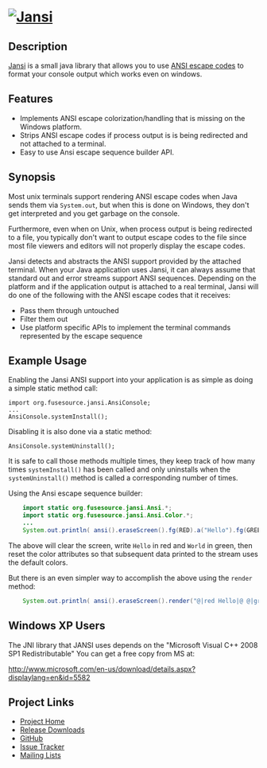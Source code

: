 # [![Jansi][logo]][Jansi]
[logo]: http://jansi.fusesource.org/images/project-logo.png "Jansi"

## Description

[Jansi][Jansi] is a small java library that allows you to use [ANSI escape
codes][ansi] to format your console output which works even on windows.

[Jansi]: http://jansi.fusesource.org/
[ansi]: http://en.wikipedia.org/wiki/ANSI_escape_code "Wikipedia"

## Features

* Implements ANSI escape colorization/handling that is missing on the Windows
  platform.
* Strips ANSI escape codes if process output is is being redirected and not
  attached to a terminal.
* Easy to use Ansi escape sequence builder API.

## Synopsis

Most unix terminals support rendering ANSI escape codes when Java sends them
via `System.out`, but when this is done on Windows, they don't get interpreted
and you get garbage on the console.

Furthermore, even when on Unix, when process output is being redirected to a
file, you typically don't want to output escape codes to the file since most
file viewers and editors will not properly display the escape codes.

Jansi detects and abstracts the ANSI support provided by the attached
terminal. When your Java application uses Jansi, it can always assume that
standard out and error streams support ANSI sequences. Depending on the
platform and if the application output is attached to a real terminal, Jansi
will do one of the following with the ANSI escape codes that it receives:

* Pass them through untouched
* Filter them out
* Use platform specific APIs to implement the terminal commands represented by
  the escape sequence

## Example Usage

Enabling the Jansi ANSI support into your application is as simple as doing a
simple static method call:

    import org.fusesource.jansi.AnsiConsole;
    ...
    AnsiConsole.systemInstall();

Disabling it is also done via a static method:

    AnsiConsole.systemUninstall();

It is safe to call those methods multiple times, they keep track of how many
times `systemInstall()` has been called and only uninstalls when the
`systemUninstall()` method is called a corresponding number of times.

Using the Ansi escape sequence builder:

```java
    import static org.fusesource.jansi.Ansi.*;
    import static org.fusesource.jansi.Ansi.Color.*;
    ...
    System.out.println( ansi().eraseScreen().fg(RED).a("Hello").fg(GREEN).a(" World").reset() );
```

The above will clear the screen, write `Hello` in red and `World` in green,
then reset the color attributes so that subsequent data printed to the stream
uses the default colors.

But there is an even simpler way to accomplish the above using the `render`
method:

```java
    System.out.println( ansi().eraseScreen().render("@|red Hello|@ @|green World|@") );
```

## Windows XP Users

The JNI library that JANSI uses depends on the "Microsoft Visual C++ 2008 SP1 Redistributable"
You can get a free copy from MS at:

http://www.microsoft.com/en-us/download/details.aspx?displaylang=en&id=5582

## Project Links

* [Project Home](http://jansi.fusesource.org/)
* [Release Downloads](http://jansi.fusesource.org/downloads/index.html)
* [GitHub](http://github.com/chirino/jansi/tree/master)
* [Issue Tracker](http://fusesource.com/issues/browse/JANSI)
* [Mailing Lists](http://fusesource.com/forge/projects/JANSI/mailing-lists)
